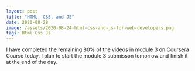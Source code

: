 ```yaml
---
layout: post
title: "HTML, CSS, and JS"
date: 2020-08-28
image: /assets/2020-08-24-html-css-and-js-for-web-developers.png
tags: Html Css Js
---
```


I have completed the remaining 80% of the videos in module 3 on Coursera Course today. I plan to start the module 3 submisson tomorrow and finish it at the end of the day.
